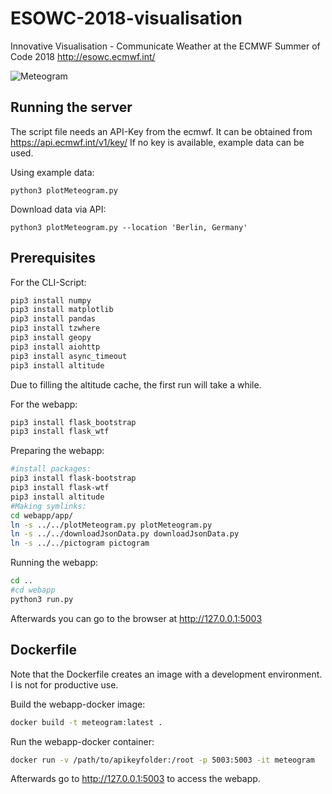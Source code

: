 # ESOWC-2018-visualisation
Innovative Visualisation - Communicate Weather at the ECMWF Summer of Code 2018
http://esowc.ecmwf.int/


![Meteogram](wettervorhersage.png)

## Running the server


The script file needs an API-Key from the ecmwf. It can be obtained from https://api.ecmwf.int/v1/key/
If no key is available, example data can be used.

Using example data:
```
python3 plotMeteogram.py
```

Download data via API:
```
python3 plotMeteogram.py --location 'Berlin, Germany'
```

## Prerequisites

For the CLI-Script:
```bash
pip3 install numpy
pip3 install matplotlib
pip3 install pandas
pip3 install tzwhere
pip3 install geopy
pip3 install aiohttp
pip3 install async_timeout
pip3 install altitude
```

Due to filling the altitude cache, the first run will take a while.


For the webapp:
```bash
pip3 install flask_bootstrap
pip3 install flask_wtf
```

Preparing the webapp:
```bash
#install packages:
pip3 install flask-bootstrap
pip3 install flask-wtf
pip3 install altitude
#Making symlinks:
cd webapp/app/
ln -s ../../plotMeteogram.py plotMeteogram.py
ln -s ../../downloadJsonData.py downloadJsonData.py
ln -s ../../pictogram pictogram
```

Running the webapp:
```bash
cd ..
#cd webapp
python3 run.py
```
Afterwards you can go to the browser at http://127.0.0.1:5003


## Dockerfile

Note that the Dockerfile creates an image with a development
environment. I is not for productive use.

Build the webapp-docker image:
```bash
docker build -t meteogram:latest .
```

Run the webapp-docker container:
```bash
docker run -v /path/to/apikeyfolder:/root -p 5003:5003 -it meteogram
```
Afterwards go to http://127.0.0.1:5003 to access the webapp.
